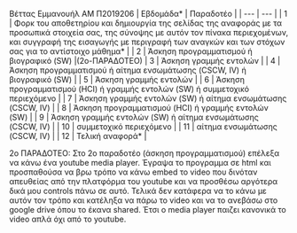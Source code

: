 Βέττας Εμμανουήλ ΑΜ Π2019206
| Εβδομάδα* | Παραδοτέο |
| --- | --- |
| 1 | Φορκ του αποθετηρίου και δημιουργία της σελίδας της αναφοράς με τα προσωπικά στοιχεία σας, της σύνοψης με αυτόν τον πίνακα περιεχομένων, και συγγραφή της εισαγωγής με περιγραφή των αναγκών και των στόχων σας για το αντίστοιχο μάθημα* |
| 2 | Άσκηση προγραμματισμού ή βιογραφικό  (SW) |(2ο-ΠΑΡΑΔΟΤΕΟ)
| 3 | Άσκηση γραμμής εντολών |
| 4 | Άσκηση προγραμματισμού ή αίτημα ενσωμάτωσης (CSCW, IV) ή βιογραφικό  (SW) |
| 5 | Άσκηση γραμμής εντολών |
| 6 | Άσκηση προγραμματισμού (HCI) ή γραμμής εντολών (SW) ή συμμετοχικό περιεχόμενο |
| 7 | Άσκηση γραμμής εντολών (SW) ή αίτημα ενσωμάτωσης (CSCW, IV) |
| 8 | Άσκηση προγραμματισμού (HCI) ή γραμμής εντολών (SW) |
| 9 | Άσκηση γραμμής εντολών (SW) ή αίτημα ενσωμάτωσης (CSCW, IV) |
| 10 | συμμετοχικό περιεχόμενο |
| 11 | αίτημα ενσωμάτωσης (CSCW, IV) |
| 12 | Τελική αναφορά* |











2ο ΠΑΡΑΔΟΤΕΟ:
Στο 2ο παραδοτέο (άσκηση προγραμματισμού) επέλεξα να κάνω ένα youtube media player. Έγραψα το προγραμμα σε html και προσπαθούσα να βρω τρόπο να κάνω embed το video που δινόταν απευθείας από την πλατφόρμα του youtube και να προσθέσω αργότερα δικά μου controls πάνω σε αυτό. Τελικά δεν κατάφερα να το κάνω με αυτόν τον τρόπο και κατέληξα να πάρω το video και να το ανεβάσω στο google drive όπου το έκανα shared. Έτσι ο media player παιζει κανονικά το video απλά όχι από το youtube.
